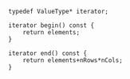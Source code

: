 
    typedef ValueType* iterator;

    iterator begin() const {
        return elements;
    }

    iterator end() const {
        return elements+nRows*nCols;
    }

